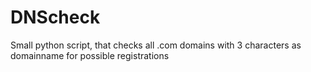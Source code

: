 DNScheck
========

Small python script, that checks all .com domains with 3 characters as domainname for possible registrations
